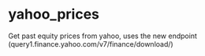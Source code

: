# yahoo_prices
Get past equity prices from yahoo, uses the new endpoint (query1.finance.yahoo.com/v7/finance/download/)
